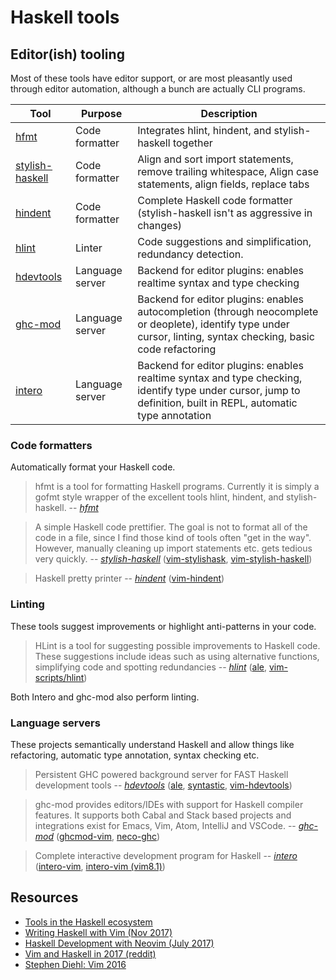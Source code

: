 # Haskell tools

## Editor(ish) tooling

Most of these tools have editor support, or are most pleasantly used through
editor automation, although a bunch are actually CLI programs.

| Tool | Purpose | Description |
|------|---------|-------------|
| [hfmt](https://github.com/danstiner/hfmt) | Code formatter | Integrates hlint, hindent, and stylish-haskell together |
| [stylish-haskell](https://github.com/jaspervdj/stylish-haskell) | Code formatter | Align and sort import statements, remove trailing whitespace, Align case statements, align fields, replace tabs |
| [hindent](https://github.com/chrisdone/hindent) | Code formatter | Complete Haskell code formatter (stylish-haskell isn't as aggressive in changes) |
| [hlint](https://github.com/ndmitchell/hlint) | Linter | Code suggestions and simplification, redundancy detection. |
| [hdevtools](https://github.com/chrisdone/hindent) | Language server | Backend for editor plugins: enables realtime syntax and type checking | 
| [ghc-mod](https://github.com/DanielG/ghc-mod) | Language server | Backend for editor plugins: enables autocompletion (through neocomplete or deoplete), identify type under cursor, linting, syntax checking, basic code refactoring |
| [intero](https://github.com/chrisdone/intero) | Language server | Backend for editor plugins: enables realtime syntax and type checking, identify type under cursor, jump to definition, built in REPL, automatic type annotation | 

### Code formatters

Automatically format your Haskell code.

> hfmt is a tool for formatting Haskell programs. Currently it is simply a gofmt
> style wrapper of the excellent tools hlint, hindent, and stylish-haskell.
-- [*hfmt*](https://github.com/danstiner/hfmt)

> A simple Haskell code prettifier. The goal is not to format all of the code in
> a file, since I find those kind of tools often "get in the way". However,
> manually cleaning up import statements etc. gets tedious very quickly.
-- [*stylish-haskell*](https://github.com/jaspervdj/stylish-haskell)
([vim-stylishask](https://github.com/alx741/vim-stylishask),
[vim-stylish-haskell](https://github.com/nbouscal/vim-stylish-haskell))

> Haskell pretty printer
-- [*hindent*](https://github.com/chrisdone/hindent)
([vim-hindent](https://github.com/octol/vim-hindent))

### Linting

These tools suggest improvements or highlight anti-patterns in your code.

> HLint is a tool for suggesting possible improvements to Haskell code. These
> suggestions include ideas such as using alternative functions, simplifying
> code and spotting redundancies
-- [*hlint*](https://github.com/ndmitchell/hlint)
([ale](https://github.com/w0rp/ale/blob/master/ale_linters/haskell/hlint.vim), [vim-scripts/hlint](https://github.com/vim-scripts/hlint))

Both Intero and ghc-mod also perform linting.

### Language servers

These projects semantically understand Haskell and allow things like
refactoring, automatic type annotation, syntax checking etc.

> Persistent GHC powered background server for FAST Haskell development tools
-- [*hdevtools*](https://github.com/hdevtools/hdevtools)
([ale](https://github.com/w0rp/ale), [syntastic](https://github.com/vim-syntastic/syntastic), [vim-hdevtools](https://github.com/bitc/vim-hdevtools))

> ghc-mod provides editors/IDEs with support for Haskell compiler features. It
> supports both Cabal and Stack based projects and integrations exist for Emacs,
> Vim, Atom, IntelliJ and VSCode.
-- [*ghc-mod*](https://github.com/DanielG/ghc-mod)
([ghcmod-vim](https://github.com/eagletmt/ghcmod-vim),
[neco-ghc](https://github.com/eagletmt/neco-ghc))


> Complete interactive development program for Haskell
-- [*intero*](https://github.com/chrisdone/intero) ([intero-vim](https://github.com/parsonsmatt/intero-neovim), [intero-vim (vim8.1)](https://github.com/Fyrbll/intero-vim)) 

## Resources

- [Tools in the Haskell ecosystem](https://github.com/haskell/haskell-ide-engine/blob/master/docs/Tools.md)
- [Writing Haskell with Vim (Nov 2017)](https://monicalent.com/blog/2017/11/19/haskell-in-vim/)
- [Haskell Development with Neovim (July 2017)](https://blog.jez.io/haskell-development-with-neovim/)
- [Vim and Haskell in 2017 (reddit)](https://www.reddit.com/r/haskell/comments/6nvgla/vim_and_haskell_in_2017/)
- [Stephen Diehl: Vim 2016](http://www.stephendiehl.com/posts/vim_2016.html)
